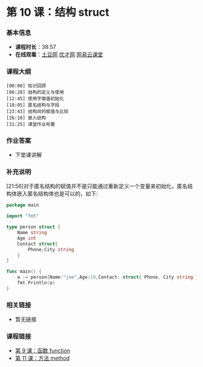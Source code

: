 第 10 课：结构 struct
==========================

### 基本信息

- **课程时长**：38:57
- **在线观看**：[土豆网](http://www.tudou.com/programs/view/k1yf2WyuCwc/) [优才网](http://www.ucai.cn/course/chapter/69/3210/4669) [网易云课堂](http://study.163.com/course/courseLearn.htm?courseId=306002#/learn/video?lessonId=421021&courseId=306002)

### 课程大纲

	[00:00] 知识回顾
	[08:28] 结构的定义与使用
	[12:45] 使用字面值初始化
	[18:05] 匿名结构与字段
	[23:43] 结构间的赋值与比较
	[26:10] 嵌入结构
	[31:25] 课堂作业布置
	
### 作业答案

- 下堂课讲解

### 补充说明

[21:56]对于匿名结构的赋值并不是只能通过重新定义一个变量来初始化，匿名结构体嵌入匿名结构体也是可以的，如下:
```go
package main

import "fmt"

type person struct {
	Name string
	Age int
	Contact struct{
		Phone,City string
	}
}

func main() {
	a := person{Name:"joe",Age:19,Contact: struct{ Phone, City string }{Phone:"1232432435" , City: "beijing"}}
	fmt.Println(a)
}

```

### 相关链接

- 暂无链接

### 课程链接

- [第 9 课：函数 function](lecture9.md)
- [第 11 课：方法 method](lecture11.md)
